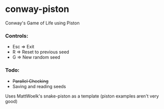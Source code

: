 # conway-piston
Conway's Game of Life using Piston

### Controls:
* Esc => Exit
* R => Reset to previous seed
* G => New random seed

### Todo: 
* ~~Parallel Checking~~
* Saving and reading seeds

Uses MattWoelk's snake-piston as a template (piston examples aren't very good)
